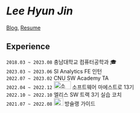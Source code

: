 # *Lee Hyun Jin*

<!-- [Resume](https://hyunjinee.notion.site/),  -->
[Blog](https://velog.io/@hyunjine), [Resume](https://hyunjin.oopy.io/)

## Experience
`2018.03 ~ 2023.08` 충남대학교 컴퓨터공학과 🎓  
`2023.03 ~ 2023.06` SI Analytics FE 인턴  
`2022.07 ~ 2023.02` CNU SW Academy TA  
`2022.04 ~ 2022.12` <img width="45" height="21px" alt="소마" src="https://github.com/hyunjinee/hyunjinee/assets/63354527/5ed89c86-bd61-4be9-a6ac-0f69542c2e4f"> 소프트웨어 마에스트로 13기  
`2022.10 ~ 2022.10` 엘리스 SW 트랙 3기 실습 코치  
`2021.07 ~ 2022.08`   <img src="https://github.com/hyunjinee/hyunjinee/assets/63354527/ee3d9e21-f8cd-449a-9e3b-ed94b28ca30c" alt="bclguide" width="25px" height="20px"> 방슐랭 가이드  


<!-- 
## Experience
- [SI Analytics](https://recruit.si-analytics.ai/) [Earth Intelligence 사업부](https://recruit.si-analytics.ai/603e1889-9af8-4b4e-8610-4161e6193afb) FE 인턴(2023.03 ~ 2023.06)
- [Elice](https://elice.training/track/sw) SW 트랙 3기 코치 (2022)
- [소프트웨어 마에스트로 13기](https://www.swmaestro.org/sw/main/main.do) (2022)
- CNU SW Academy TA (2022)
- 방슐랭 가이드 (2021 ~ 2022)

 -->




